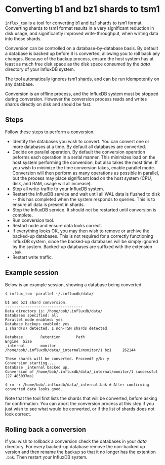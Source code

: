# Converting b1 and bz1 shards to tsm1
`influx_tsm` is a tool for converting b1 and bz1 shards to tsm1 format. Converting shards to tsm1 format results in a very significant reduction in disk usage, and significantly improved write-throughput, when writing data into those shards.

Conversion can be controlled on a database-by-database basis. By default a database is backed up before it is converted, allowing you to roll back any changes. Because of the backup process, ensure the host system has at least as much free disk space as the disk space consumed by the _data_ directory of your InfluxDB system.

The tool automatically ignores tsm1 shards, and can be run idempotently on any database.

Conversion is an offline process, and the InfluxDB system must be stopped during conversion. However the conversion process reads and writes shards directly on disk and should be fast.

## Steps
Follow these steps to perform a conversion.

* Identify the databases you wish to convert. You can convert one or more databases at a time. By default all databases are converted.
* Decide on parallel operation. By default the conversion operation peforms each operation in a serial manner. This minimizes load on the host system performing the conversion, but also takes the most time. If you wish to minimize the time conversion takes, enable parallel mode. Conversion will then perform as many operations as possible in parallel, but the process may place significant load on the host system (CPU, disk, and RAM, usage will all increase).
* Stop all write-traffic to your InfluxDB system.
* Restart the InfluxDB service and wait until all WAL data is flushed to disk -- this has completed when the system responds to queries. This is to ensure all data is present in shards.
* Stop the InfluxDB service. It should not be restarted until conversion is complete.
* Run conversion tool.
* Restart node and ensure data looks correct.
* If everything looks OK, you may then wish to remove or archive the backed-up databases. This is not required for a correctly functioning InfluxDB system, since the backed-up databases will be simply ignored by the system. Backed-up databases are suffixed with the extension `.bak`.
* Restart write traffic.

## Example session
Below is an example session, showing a database being converted.

```
$ influx_tsm -parallel ~/.influxdb/data/

b1 and bz1 shard conversion.
-----------------------------------
Data directory is: /home/bob/.influxdb/data/
Databases specified: all
Parallel mode enabled: yes
Database backups enabled: yes
1 shard(s) detected, 1 non-TSM shards detected.

Database        Retention       Path                                         Engine  Size
_internal       monitor         /home/bob/.influxdb/data/_internal/monitor/1 bz1     262144

These shards will be converted. Proceed? y/N: y
Conversion starting....
Database _internal backed up.
Conversion of /home/bob/.influxdb/data/_internal/monitor/1 successful (27.485037ms)

$ rm -r /home/bob/.influxdb/data/_internal.bak # After confirming converted data looks good.
```
Note that the tool first lists the shards that will be converted, before asking for confirmation. You can abort the conversion process at this step if you just wish to see what would be converted, or if the list of shards does not look correct.

## Rolling back a conversion
If you wish to rollback a conversion check the databases in your _data_ directory. For every backed-up database remove the non-backed up version and then rename the backup so that it no longer has the extention `.bak`. Then restart your InfluxDB system.
